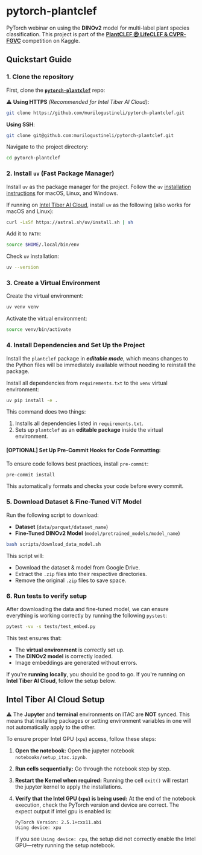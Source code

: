 # pytorch-plantclef

PyTorch webinar on using the **DINOv2** model for multi-label plant species classification.
This project is part of the [**PlantCLEF @ LifeCLEF & CVPR-FGVC**](https://www.kaggle.com/competitions/plantclef-2025) competition on Kaggle.

## Quickstart Guide

### 1. Clone the repository

First, clone the [**`pytorch-plantclef`**](https://github.com/murilogustineli/pytorch-plantclef) repo:

⚠️ **Using HTTPS** _(Recommended for Intel Tiber AI Cloud)_:

```bash
git clone https://github.com/murilogustineli/pytorch-plantclef.git
```

**Using SSH**:

```bash
git clone git@github.com:murilogustineli/pytorch-plantclef.git
```

Navigate to the project directory:

```bash
cd pytorch-plantclef
```

### 2. Install `uv` (Fast Package Manager)

Install `uv` as the package manager for the project. Follow the `uv` [installation instructions](https://docs.astral.sh/uv/getting-started/installation/) for macOS, Linux, and Windows.

If running on [Intel Tiber AI Cloud](https://ai.cloud.intel.com/), install `uv` as the following (also works for macOS and Linux):

```bash
curl -LsSf https://astral.sh/uv/install.sh | sh
```

Add it to `PATH`:

```bash
source $HOME/.local/bin/env
```

Check `uv` installation:

```bash
uv --version
```

### 3. Create a Virtual Environment

Create the virtual environment:

```bash
uv venv venv
```

Activate the virtual environment:

```bash
source venv/bin/activate
```

### 4. Install Dependencies and Set Up the Project

Install the `plantclef` package in **_editable mode_**, which means changes to the Python files will be immediately available without needing to reinstall the package.

Install all dependencies from `requirements.txt` to the `venv` virtual environment:

```bash
uv pip install -e .
```

This command does two things:

1. Installs all dependencies listed in `requirements.txt`.
2. Sets up `plantclef` as an **editable package** inside the virtual environment.

#### **[OPTIONAL] Set Up Pre-Commit Hooks for Code Formatting:**

To ensure code follows best practices, install `pre-commit`:

```bash
pre-commit install
```

This automatically formats and checks your code before every commit.

### 5. Download Dataset & Fine-Tuned ViT Model

Run the following script to download:

- **Dataset** (`data/parquet/dataset_name`)
- **Fine-Tuned DINOv2 Model** (`model/pretrained_models/model_name`)

```bash
bash scripts/download_data_model.sh
```

This script will:

- Download the dataset & model from Google Drive.
- Extract the `.zip` files into their respective directories.
- Remove the original `.zip` files to save space.

### 6. Run tests to verify setup

After downloading the data and fine-tuned model, we can ensure everything is working correctly by running the following `pystest`:

```bash
pytest -vv -s tests/test_embed.py
```

This test ensures that:

- The **virtual environment** is correctly set up.
- The **DINOv2 model** is correctly loaded.
- Image embeddings are generated without errors.

If you're **running locally**, you should be good to go. If you're running on **Intel Tiber AI Cloud**, follow the setup below.

## Intel Tiber AI Cloud Setup

⚠️ The **Jupyter** and **terminal** environments on ITAC are **NOT** synced. This means that installing packages or setting environment variables in one will not automatically apply to the other.

To ensure proper Intel GPU (`xpu`) access, follow these steps:

1. **Open the notebook:** Open the jupyter notebook `notebooks/setup_itac.ipynb`.
2. **Run cells sequentially:** Go through the notebook step by step.
3. **Restart the Kernel when required:** Running the cell `exit()` will restart the jupyter kernel to apply the installations.
4. **Verify that the Intel GPU (`xpu`) is being used:** At the end of the notebook execution, check the PyTorch version and device are correct. The expect output if intel gpu is enabled is:

   ```
   PyTorch Version: 2.5.1+cxx11.abi
   Using device: xpu
   ```

   If you see `Using device: cpu`, the setup did not correctly enable the Intel GPU—retry running the setup notebook.
